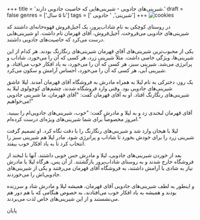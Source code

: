 +++
title = 'شیرینی‌های جادویی - شیرینی‌هایی که خاصیت جادویی دارند.'
draft = false
genres = ['تا ۵ سال']
tags = [' شیرینی', ' حادویی']
+++
![cookies](/80.Cookies.jpg)

در روستای کوچکی به نام شاداب‌پرور، یک آجیل‌فروش قهوه‌خانه‌ای داشتند که شیرینی‌های جادویی می‌فروخت. آجیل‌فروش، آقای قهرمان نام داشت. او شیرینی‌هایی درست می‌کرد که خاصیت‌های جادویی داشتند.

یکی از محبوب‌ترین شیرینی‌های آقای قهرمان شیرینی‌های رنگارنگ بودند. هر کدام از این شیرینی‌ها، ویژگی خاصی داشت. مثلاً شیرینی زرد، هر کسی که آن را می‌خورد، شاداب و پرانرژی می‌شد. شیرینی سبز، هر کسی که آن را می‌خورد، به یاد افکار خوب می‌افتاد. و شیرینی آبی، هر کسی که آن را می‌خورد، احساس آرامش و سکون می‌کرد.

یک روز، دخترکی به نام لیلا به همراه مادرش به فروشگاه آقای قهرمان آمدند. لیلا عاشق شیرینی‌های جادویی بود. وقتی وارد فروشگاه شدند، چشم‌های کوچولوی لیلا به شیرینی‌های رنگارنگ افتاد. او به آقای قهرمان گفت: "آقای قهرمان، ما شیرینی جادویی می‌خواهیم!"

آقای قهرمان لبخندی زد و به لیلا و مادرش گفت: "خوب، شیرینی‌های جادویی‌ام را ببینید. امروز مخصوصاً برای شما شیرینی‌های ویژه‌ای درست کرده‌ام."

لیلا با هیجان وارد شد و شیرینی‌های رنگارنگ را با دقت نگاه کرد. او تصمیم گرفت شیرینی زرد را برای خودش بخورد تا شاداب و پرانرژی شود. مادر لیلا هم شیرینی سبز را انتخاب کرد تا به یاد افکار خوب بیفتد.

بعد از خوردن شیرینی‌های جادویی، لیلا و مادرش حس خوبی داشتند. آنها با لبخند از فروشگاه خارج شدند و به روستای شاداب‌پرور بازگشتند. از آن پس، هرگاه لیلا یا مادرش نیاز به شادی یا آرامش داشتند، به فروشگاه آقای قهرمان می‌رفتند و یکی از شیرینی‌های جادویی‌اش را می‌خوردند.

و اینطور به لطف شیرینی‌های جادویی آقای قهرمان، همیشه لیلا و مادرش شاد و سرزنده بودند و همیشه به یاد افکار خوب می‌افتادند، به خصوص هنگامی که با هم دور هم می‌نشستند و از این شیرینی‌های خاص لذت می‌بردند.

پایان
